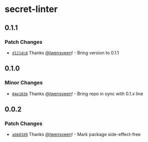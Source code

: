 # secret-linter

## 0.1.1

### Patch Changes

- [`d121dc8`](https://github.com/lwensveen/secret-linter/commit/d121dc87ce4355920a290a44b70dbac109cd8ae4) Thanks [@lwensveen](https://github.com/lwensveen)! - Bring version to 0.1.1

## 0.1.0

### Minor Changes

- [`04e103b`](https://github.com/lwensveen/secret-linter/commit/04e103bd92fc5df7cabb0e251befdcf430456670) Thanks [@lwensveen](https://github.com/lwensveen)! - Bring repo in sync with 0.1.x line

## 0.0.2

### Patch Changes

- [`abb0189`](https://github.com/lwensveen/secret-linter/commit/abb018989dc2ffe0f8ae6836bb0c979bd104fac6) Thanks [@lwensveen](https://github.com/lwensveen)! - Mark package side-effect-free
